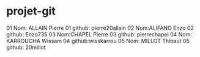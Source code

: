 # projet-git
01 Nom: ALLAIN Pierre
01 github: pierre20allain
02 Nom:ALIFANO Enzo
02 github: Enzo735
03 Nom:CHAPEL Pierre
03 github: pierrechapel
04 Nom: KARROUCHA Wissam
04 github:wisskarrou
05 Nom: MILLOT Thibaut
05 github: 20millot
